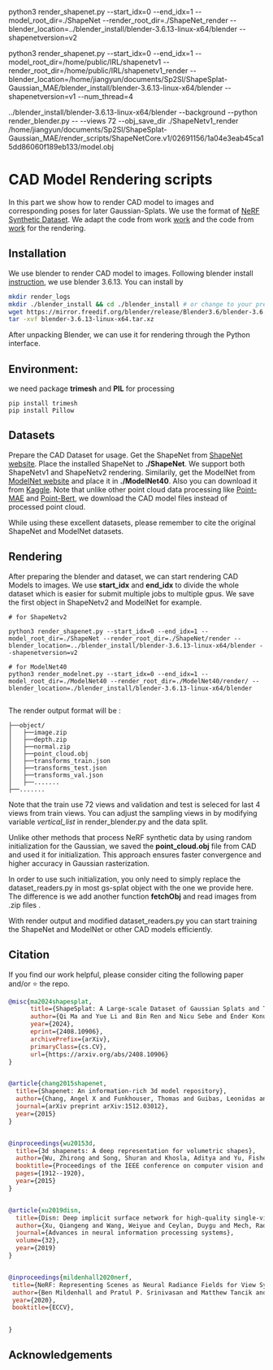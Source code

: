 python3 render_shapenet.py --start_idx=0 --end_idx=1 --model_root_dir=./ShapeNet --render_root_dir=./ShapeNet_render --blender_location=../blender_install/blender-3.6.13-linux-x64/blender --shapenetversion=v2

python3 render_shapenet.py --start_idx=0 --end_idx=1 --model_root_dir=/home/public/IRL/shapenetv1 --render_root_dir=/home/public/IRL/shapenetv1_render --blender_location=/home/jiangyun/documents/Sp2Sl/ShapeSplat-Gaussian_MAE/blender_install/blender-3.6.13-linux-x64/blender --shapenetversion=v1 --num_thread=4 

../blender_install/blender-3.6.13-linux-x64/blender --background --python render_blender.py -- --views 72 --obj_save_dir ./ShapeNetv1_render /home/jiangyun/documents/Sp2Sl/ShapeSplat-Gaussian_MAE/render_scripts/ShapeNetCore.v1/02691156/1a04e3eab45ca15dd86060f189eb133/model.obj

# CAD Model Rendering scripts
In this part we show how to render CAD model to images and corresponding poses for later Gaussian-Splats. We use the format of [NeRF Synthetic Dataset](https://github.com/bmild/nerf). We adapt the code from work [work](https://github.com/bmild/nerf) and the code from [work](https://github.com/Xharlie/ShapenetRender_more_variation) for the rendering.

## Installation
We use blender to render CAD model to images. Following blender install [instruction](https://www.blender.org/download/lts/3-6/), we use blender 3.6.13. You can install by
```sh
mkdir render_logs
mkdir ./blender_install && cd ./blender_install # or change to your prefer location
wget https://mirror.freedif.org/blender/release/Blender3.6/blender-3.6.13-linux-x64.tar.xz
tar -xvf blender-3.6.13-linux-x64.tar.xz
```
After unpacking Blender, we can use it for rendering through the Python interface.

## Environment:
we need package **trimesh** and **PIL** for processing
```
pip install trimesh
pip install Pillow
```

## Datasets
Prepare the CAD Dataset for usage. Get the ShapeNet from [ShapeNet website](https://shapenet.org/). Place the installed ShapeNet to **./ShapeNet**. We support both ShapeNetv1 and ShapeNetv2 rendering.
Similarily, get the ModelNet from [ModelNet website](https://modelnet.cs.princeton.edu/#) and place it in **./ModelNet40**. Also you can download it from [Kaggle](https://www.kaggle.com/datasets/balraj98/modelnet40-princeton-3d-object-dataset/data).
Note that unlike other point cloud data processing like [Point-MAE](https://github.com/Pang-Yatian/Point-MAE/blob/main/DATASET.md) and [Point-Bert](https://github.com/Julie-tang00/Point-BERT/blob/49e2c7407d351ce8fe65764bbddd5d9c0e0a4c52/DATASET.md), we download the CAD model files instead of processed point cloud.

While using these excellent datasets, please remember to cite the original ShapeNet and ModelNet datasets.


## Rendering
After preparing the blender and dataset, we can start rendering CAD Models to images. We use **start_idx** and **end_idx** to divide the whole dataset which is easier for submit multiple jobs to multiple gpus. We save the first object in ShapeNetv2 and ModelNet for example.

```
# for ShapeNetv2

python3 render_shapenet.py --start_idx=0 --end_idx=1 --model_root_dir=./ShapeNet --render_root_dir=./ShapeNet/render --blender_location=../blender_install/blender-3.6.13-linux-x64/blender --shapenetversion=v2

# for ModelNet40
python3 render_modelnet.py --start_idx=0 --end_idx=1 --model_root_dir=./ModelNet40 --render_root_dir=./ModelNet40/render/ --blender_location=./blender_install/blender-3.6.13-linux-x64/blender


```

The render output format will be :
```
├──object/
│   ├──image.zip
│   ├──depth.zip
│   ├──normal.zip
│   ├──point_cloud.obj
│   ├──transforms_train.json
│   ├──transforms_test.json
│   ├──transforms_val.json
│   ├──.......
├──.......
```

Note that the train use 72 views and validation and test is seleced for last 4 views from train views. You can adjust the sampling views in by modifying variable *vertical_list* in render_blender.py and the data split.

Unlike other methods that process NeRF synthetic data by using random initialization for the Gaussian, we saved the **point_cloud.obj** file from CAD and used it for initialization. This approach ensures faster convergence and higher accuracy in Gaussian rasterization.

In order to use such initialization, you only need to simply replace the dataset_readers.py in most gs-splat object with the one we provide here. The difference is we add another function **fetchObj** and read images from .zip files .

With render output and modified dataset_readers.py you can start training the ShapeNet and ModelNet or other CAD models efficiently.




## Citation

If you find our work helpful, please consider citing the following paper and/or ⭐ the repo.
```bib
@misc{ma2024shapesplat,
      title={ShapeSplat: A Large-scale Dataset of Gaussian Splats and Their Self-Supervised Pretraining}, 
      author={Qi Ma and Yue Li and Bin Ren and Nicu Sebe and Ender Konukoglu and Theo Gevers and Luc Van Gool and Danda Pani Paudel},
      year={2024},
      eprint={2408.10906},
      archivePrefix={arXiv},
      primaryClass={cs.CV},
      url={https://arxiv.org/abs/2408.10906}
}


@article{chang2015shapenet,
  title={Shapenet: An information-rich 3d model repository},
  author={Chang, Angel X and Funkhouser, Thomas and Guibas, Leonidas and Hanrahan, Pat and Huang, Qixing and Li, Zimo and Savarese, Silvio and Savva, Manolis and Song, Shuran and Su, Hao and others},
  journal={arXiv preprint arXiv:1512.03012},
  year={2015}
}


@inproceedings{wu20153d,
  title={3d shapenets: A deep representation for volumetric shapes},
  author={Wu, Zhirong and Song, Shuran and Khosla, Aditya and Yu, Fisher and Zhang, Linguang and Tang, Xiaoou and Xiao, Jianxiong},
  booktitle={Proceedings of the IEEE conference on computer vision and pattern recognition},
  pages={1912--1920},
  year={2015}
}


@article{xu2019disn,
  title={Disn: Deep implicit surface network for high-quality single-view 3d reconstruction},
  author={Xu, Qiangeng and Wang, Weiyue and Ceylan, Duygu and Mech, Radomir and Neumann, Ulrich},
  journal={Advances in neural information processing systems},
  volume={32},
  year={2019}
}


@inproceedings{mildenhall2020nerf,
 title={NeRF: Representing Scenes as Neural Radiance Fields for View Synthesis},
 author={Ben Mildenhall and Pratul P. Srinivasan and Matthew Tancik and Jonathan T. Barron and Ravi Ramamoorthi and Ren Ng},
 year={2020},
 booktitle={ECCV},

 
}

```

## Acknowledgements

